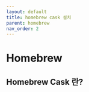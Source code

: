 ```yaml
---
layout: default
title: homebrew cask 설치
parent: homebrew
nav_order: 2
---
```


# Homebrew

## Homebrew Cask 란?


